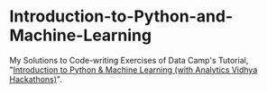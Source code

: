 # Introduction-to-Python-and-Machine-Learning
  My Solutions to Code-writing Exercises of Data Camp's Tutorial, "<a href="https://www.datacamp.com/community/open-courses/introduction-to-python-machine-learning-with-analytics-vidhya-hackathons#gs.jl3qqxU">Introduction to Python &amp; Machine Learning (with Analytics Vidhya Hackathons)</a>".
